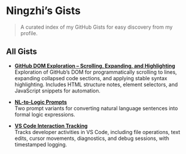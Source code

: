 # Ningzhi’s Gists

> A curated index of my GitHub Gists for easy discovery from my profile.

## All Gists
- **[GitHub DOM Exploration – Scrolling, Expanding, and Highlighting](https://gist.github.com/TTangNingzhi/1f9708e06bf0f8440831ea21cd0891d1)**  
  Exploration of GitHub’s DOM for programmatically scrolling to lines, expanding collapsed code sections, and applying stable syntax highlighting. Includes HTML structure notes, element selectors, and JavaScript snippets for automation.

- **[NL-to-Logic Prompts](https://gist.github.com/TTangNingzhi/f3d65d431f6539082b3a035e9faffb70)**  
  Two prompt variants for converting natural language sentences into formal logic expressions.

- **[VS Code Interaction Tracking](https://gist.github.com/TTangNingzhi/2355faf6a7917c76a34f1fcdac4c98d5)**  
  Tracks developer activities in VS Code, including file operations, text edits, cursor movements, diagnostics, and debug sessions, with timestamped logging.
